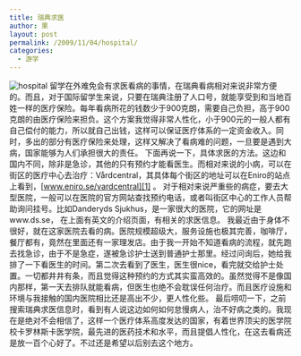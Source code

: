 ```yaml
---
title: 瑞典求医
author: 果
layout: post
permalink: /2009/11/04/hospital/
categories:
  - 游学
---
```

![hospital](http://lh3.ggpht.com/_8QVjn5bCEU4/SvC3PW-RPHI/AAAAAAAAa5I/CuQV2iD1xrY/s400/DSC_9710.jpg)
留学在外难免会有求医看病的事情，在瑞典看病相对来说非常方便的。而且，对于国际留学生来说，只要在瑞典注册了人口号，就能享受到和当地百姓一样的医疗保险。每年看病所花的钱数少于900克朗，需要自己负担，高于900克朗的由医疗保险来担负。这个方案我觉得非常人性化，小于900元的一般人都有自己偿付的能力，所以就自己出钱，这样可以保证医疗体系的一定资金收入。同时，多出的部分有医疗保险来处理，这样又解决了看病难的问题，一旦要是遇到大病，国家能够为人们承担很大的责任。 
下面再说一下，具体求医的方法。这边和国内不同，除非是急诊，其他的只有预约才能看医生。而相对来说的小病，可以在街区的医疗中心去治疗：Vårdcentral，其具体每个街区的地址可以在Eniro的站点上看到，[www.eniro.se/vardcentral][1] 。 
对于相对来说严重些的病症，要去大型医院，一般可以在医院的官方网站查找预约电话，或者叫街区中心的工作人员帮助询问挂号。比如Danderyds Sjukhus，是一家很大的医院，它的网址是www.ds.se， 在上面有英文的介绍页面，有相关的求医信息。 
我最近由于身体不很好，就在这家医院去看的病。医院规模超级大，服务设施也极其完善，咖啡厅，餐厅都有，竟然在里面还有一家理发店。由于我一开始不知道看病的流程，就先跑去找急诊，由于不是急症，遂被急诊护士送到普通护士那里。经过问询后，她给我排了一下看医生的时间。第二次去看到了医生，医生很nice，看完就交给护士处置。一切都井井有条，而且觉得这种预约的方式其实蛮高效的。虽然觉得不是像国内那样，第一天去排队就能看病，但医生也绝不会耽误任何治疗。而且医疗设施和环境与我接触的国内医院相比还是高出不少，更人性化些。 
最后唠叨一下，之前搜索瑞典求医信息时，看到有人说这边如何如何怠慢病人，治不好病之类的。我现在是绝对不会相信了，这样一个医疗体系高度发达的国家，有着世界顶尖的医学院校卡罗林斯卡医学院，最先进的医药技术和水平，而且提倡人性化，在这去看病还是放一百个心好了。不过还是希望以后别去这个地方。

 [1]: http://www.eniro.se/vardcentral